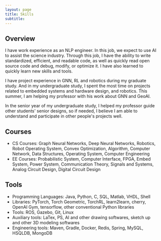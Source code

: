 ```yaml
---
layout: page
title: Skills
subtitle: 
---
```


## Overview
I have work experience as an NLP engineer. In this job, we expect to use AI to assist the science industry. Through this job, I have the ability to write standardized, efficient, and readable code, as well as quickly read open source code and debug, modify, or optimize it. I have also learned to quickly learn new skills and tools.

I have project experience in GNN, RL and robotics during my graduate study. And in my undergraduate study, I spent the most time on projects related to embedded systems and hardware design, and robotics. This summer, I am helping my professor with his work about GNN and GeoAI.

In the senior year of my undergraduate study, I helped my professor guide other students' senior designs, so if needed, I believe I am able to understand and participate in other people's projects well.

## Courses
- CS Courses: Graph Neural Networks, Deep Neural Networks, Robotics, Robot Operating System, Convex Optimization, Algorithm, Computer Network, Data Structures, Operating System, Computer Engineering
- EE Courses: Probabilistic System, Computer Interface, FPGA, Embed System, Power System, Communication Theory, Signals and Systems, Analog Circuit Design, Digital Circuit Design

## Tools

- Programming Languages: Java, Python, C, SQL, Matlab, VHDL, Shell
- Libraries: PyTorch, Torch Geometric, TorchRL, learn2learn, cherry, OpenAI Gym, tensorflow, other conventional Python libraries
- Tools: ROS, Gazebo, Git, Linux
- Auxiliary tools: LaTex, PS, AI and other drawing softwares, sketch up and other 3D modeling softwares
- Engineering tools: Maven, Gradle, Docker, Redis, Spring, MySQL, HSQLDB, MongoDB

